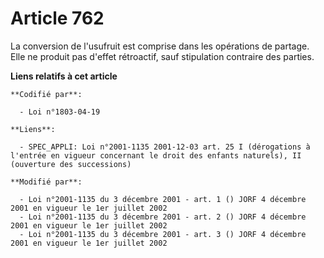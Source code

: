 # Article 762

La conversion de l'usufruit est comprise dans les opérations de partage. Elle ne produit pas d'effet rétroactif, sauf
stipulation contraire des parties.

**Liens relatifs à cet article**

	**Codifié par**:

	  - Loi n°1803-04-19

	**Liens**:

	  - SPEC_APPLI: Loi n°2001-1135 2001-12-03 art. 25 I (dérogations à l'entrée en vigueur concernant le droit des enfants naturels), II (ouverture des successions)

	**Modifié par**:

	  - Loi n°2001-1135 du 3 décembre 2001 - art. 1 () JORF 4 décembre 2001 en vigueur le 1er juillet 2002
	  - Loi n°2001-1135 du 3 décembre 2001 - art. 2 () JORF 4 décembre 2001 en vigueur le 1er juillet 2002
	  - Loi n°2001-1135 du 3 décembre 2001 - art. 3 () JORF 4 décembre 2001 en vigueur le 1er juillet 2002
